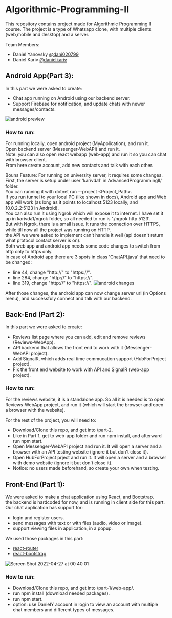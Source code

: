 # Algorithmic-Programming-II

This repository contains project made for Algorithmic Programming II course.
The project is a type of Whatsapp clone, with multiple clients (web,mobile and desktop) and a server.

Team Members:
- Daniel Yanovsky [@dani020799](https://github.com/dani020799)
- Daniel Kariv [@danielkariv](https://github.com/danielkariv)

## Android App(Part 3):
In this part we were asked to create:
- Chat app running on Android using our backend server.
- Support Firebase for notification, and update chats with newer messages/contacts.

![android preview](https://user-images.githubusercontent.com/38776931/174488348-42dfe3b5-7d7c-4d2c-bba8-9b5c53bc30cf.png)

### How to run:
For running locally, open android project (MyApplication), and run it. </br>
Open backend server (Messenger-WebAPI) and run it. </br>
Note: you can also open react webapp (web-app) and run it so you can chat with browser client. </br>
From here create account, add new contacts and talk with each other. </br>

Bouns Feature:
For running on university server, it requires some changes. </br>
First, the server is setup under user 'karivda1' in AdvancedProgrammingII/ folder. </br>
You can running it with dotnet run --project <Project_Path>. </br>
If you run tunnel to your local PC (like shown in docs), Android app and Web app will work (as long as it points to localhost:5123 locally, and 10.0.2.2:5123 in Android).  </br>
You can also run it using Ngrok which will expose it to internet. I have set it up in karivda1/ngrok folder, so all needed to run is './ngrok http 5123'. </br>
But with Ngrok, there is a small issue. It runs the connection over HTTPS, while till now all the project was running on HTTP. </br>
the API we were asked to implement can't handle it well (api doesn't return what protocol contact server is on). </br>
Both web app and android app needs some code changes to switch from http only to https only. </br>
In case of Android app there are 3 spots in class 'ChatAPI.java' that need to be changed:
- line 44, change "http://" to "https://".
- line 284, change "http://" to "https://".
- line 319, change "http://" to "https://".
![android changes](https://user-images.githubusercontent.com/38776931/174488377-7434cbb9-a9d2-4e79-8e14-6cd3574e4176.png)

After those changes, the android app can now change server url (in Options menu), and successfuly connect and talk with our backend. </br>

## Back-End (Part 2):
In this part we were asked to create:
- Reviews list page where you can add, edit and remove reviews (Reviews-WebApp). 
- API backend that allows the front end to work with it (Messenger-WebAPI project).
- Add SignalR, which adds real time commucation support (HubForProject project).
- Fix the front end website to work with API and SignalR (web-app project).

### How to run:
For the reviews website, it is a standalone app. So all it is needed is to open Reviews-WebApp project, and run it (which will start the browser and open a browser with the website).

For the rest of the project, you will need to:
- Download/Clone this repo, and get into /part-2.
- Like in Part 1, get to web-app folder and run npm install, and afterward run npm start.
- Open Messenger-WebAPI project and run it. It will open a server and a browser with an API testing website (ignore it but don't close it).
- Open HubForProject prject and run it. It will open a server and a browser with demo website (ignore it but don't close it).
- Notice: no users made beforehand, so create your own when testing.

## Front-End (Part 1):
We were asked to make a chat application using React, and Bootstrap. </br>
the backend is hardcoded for now, and is running in client side for this part. </br>
Our chat application has support for:
- login and register users.
- send messages with text or with files (audio, video or image).
- support viewing files in application, in a popup.

We used those packages in this part:
- [react-router](https://reactrouter.com/)
- [react-bootstrap](https://react-bootstrap.github.io/)

![Screen Shot 2022-04-27 at 00 40 01](https://user-images.githubusercontent.com/38776931/165397331-f9b1184c-d301-44c4-a38a-dc4a13321079.png)

### How to run:
- Download/Clone this repo, and get into /part-1/web-app/.
- run npm install (download needed packages).
- run npm start.
- option: use DanielY account in login to view an account with multiple chat members and different types of messages.
